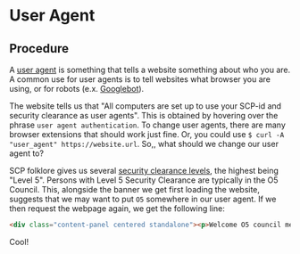 # User Agent

## Procedure

A [user agent](https://en.wikipedia.org/wiki/User_agent) is something that tells a website something about who you are.
A common use for user agents is to tell websites what browser you are using, or for robots (e.x. [Googlebot](https://en.wikipedia.org/wiki/Googlebot)).

The website tells us that "All computers are set up to use your SCP-id and security clearance as user agents".
This is obtained by hovering over the phrase `user agent authentication`.
To change user agents, there are many browser extensions that should work just fine.
Or, you could use `$ curl -A "user_agent" https://website.url`.
So,, what should we change our user agent to?

SCP folklore gives us several [security clearance levels](http://www.scp-wiki.net/security-clearance-levels), the highest being "Level 5".
Persons with Level 5 Security Clearance are typically in the O5 Council.
This, alongside the banner we get first loading the website, suggests that we may want to put `O5` somewhere in our user agent.
If we then request the webpage again, we get the following line: 
```html
<div class="content-panel centered standalone"><p>Welcome O5 council member, the flag is <span style="font-size:large; color: #600;">bcactf{hey_2521_is_pretty_coo-}</span>.</p></div>
```
Cool!
